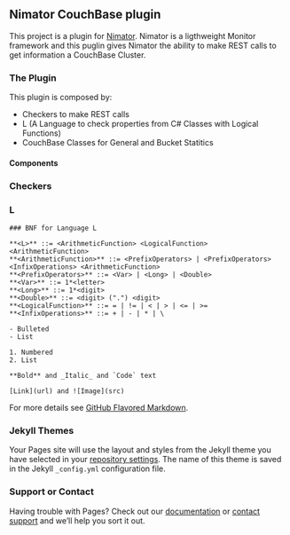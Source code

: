 ## Nimator CouchBase plugin

This project is a plugin for [Nimator](https://github.com/omniaretail/nimator). Nimator is a ligthweight Monitor framework and this puglin gives Nimator the ability to make REST calls to get information a CouchBase Cluster.

### The Plugin

This plugin is composed by:

- Checkers to make REST calls
- L (A Language to check properties from C# Classes with Logical Functions)
- CouchBase Classes for General and Bucket Statitics

#### Components
### Checkers
### L
```
### BNF for Language L

**<L>** ::= <ArithmeticFunction> <LogicalFunction> <ArithmeticFunction>
**<ArithmeticFunction>** ::= <PrefixOperators> | <PrefixOperators> <InfixOperations> <ArithmeticFunction>
**<PrefixOperators>** ::= <Var> | <Long> | <Double>						
**<Var>** ::= 1*<letter>
**<Long>** ::= 1*<digit>
**<Double>** ::= <digit> (".") <digit>
**<LogicalFunction>** ::= = | != | < | > | <= | >=
**<InfixOperations>** ::= + | - | * | \

- Bulleted
- List

1. Numbered
2. List

**Bold** and _Italic_ and `Code` text

[Link](url) and ![Image](src)
```

For more details see [GitHub Flavored Markdown](https://guides.github.com/features/mastering-markdown/).

### Jekyll Themes

Your Pages site will use the layout and styles from the Jekyll theme you have selected in your [repository settings](https://github.com/supertoino/NimatorCouchBase/settings). The name of this theme is saved in the Jekyll `_config.yml` configuration file.

### Support or Contact

Having trouble with Pages? Check out our [documentation](https://help.github.com/categories/github-pages-basics/) or [contact support](https://github.com/contact) and we’ll help you sort it out.
